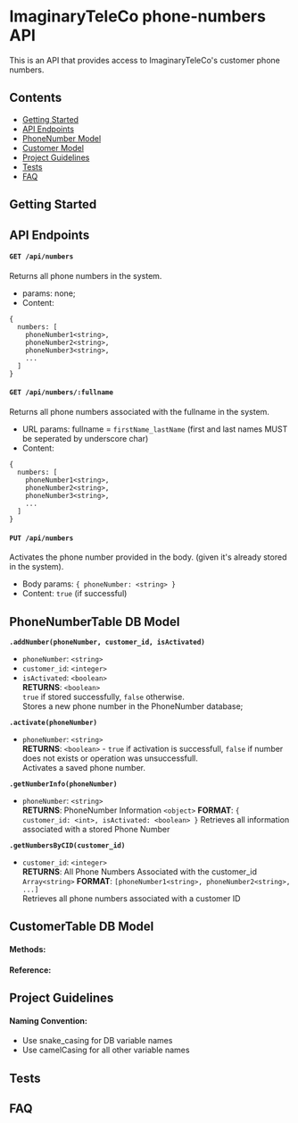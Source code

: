 # ImaginaryTeleCo phone-numbers API
This is an API that provides access to ImaginaryTeleCo's customer phone numbers.  

## Contents
- [Getting Started](#getting-started)
- [API Endpoints](#api-endpoints)
- [PhoneNumber Model](#phonenumber-model)
- [Customer Model](#customer-model)
- [Project Guidelines](#project-guidelines)
- [Tests](#tests)
- [FAQ](#faq)

## Getting Started

## API Endpoints

#### `GET /api/numbers`  
Returns all phone numbers in the system.  
- params: none;  
- Content:  
```
{ 
  numbers: [
    phoneNumber1<string>, 
    phoneNumber2<string>,
    phoneNumber3<string>,
    ...
  ]
}
```  

#### `GET /api/numbers/:fullname`  
Returns all phone numbers associated with the fullname in the system.
- URL params: fullname = `firstName_lastName` (first and last names MUST be seperated by underscore char)
- Content:
```
{ 
  numbers: [
    phoneNumber1<string>, 
    phoneNumber2<string>,
    phoneNumber3<string>,
    ...
  ]
}
```  

#### `PUT /api/numbers`  
Activates the phone number provided in the body.
(given it's already stored in the system).
- Body params: `{ phoneNumber: <string> }`
- Content: `true` (if successful)

## PhoneNumberTable DB Model
  
**`.addNumber(phoneNumber, customer_id, isActivated)`**  
  -  `phoneNumber`: `<string>`
  -  `customer_id`: `<integer>`
  -  `isActivated`: `<boolean>`  
**RETURNS**: `<boolean>`  
`true` if stored successfully, `false` otherwise.  
Stores a new phone number in the PhoneNumber database;  

**`.activate(phoneNumber)`**  
  -  `phoneNumber`: `<string>`  
**RETURNS**: `<boolean>` - `true` if activation is successfull, `false` if number does not exists or operation was unsuccessfull.  
Activates a saved phone number.  

**`.getNumberInfo(phoneNumber)`**  
  -  `phoneNumber`: `<string>`  
**RETURNS**: PhoneNumber Information `<object>` 
**FORMAT**: `{ customer_id: <int>, isActivated: <boolean> }`
Retrieves all information associated with a stored Phone Number  

**`.getNumbersByCID(customer_id)`**  
  -  `customer_id`: `<integer>`  
**RETURNS**: All Phone Numbers Associated with the customer_id `Array<string>`
**FORMAT**: `[phoneNumber1<string>, phoneNumber2<string>, ...]`  
Retrieves all phone numbers associated with a customer ID  

## CustomerTable DB Model


#### Methods:  


#### Reference:

## Project Guidelines

#### Naming Convention:
- Use snake_casing for DB variable names
- Use camelCasing for all other variable names

## Tests

## FAQ